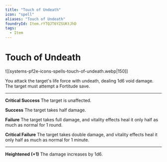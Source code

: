 ```yaml
---
title: "Touch of Undeath"
icon: "spell"
aliases: "Touch of Undeath"
foundryId: Item.rYTQJT6YZSUKtJhD
tags:
  - Item
---
```


# Touch of Undeath
![[systems-pf2e-icons-spells-touch-of-undeath.webp|150]]

You attack the target's life force with undeath, dealing 1d6 void damage. The target must attempt a Fortitude save.

* * *

**Critical Success** The target is unaffected.

**Success** The target takes half damage.

**Failure** The target takes full damage, and vitality effects heal it only half as much as normal for 1 round.

**Critical Failure** The target takes double damage, and vitality effects heal it only half as much as normal for 1 minute.

* * *

**Heightened (+1)** The damage increases by 1d6.
